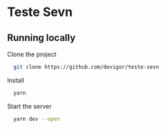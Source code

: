 # Teste Sevn

## Running locally

Clone the project

```bash
  git clone https://github.com/devigor/teste-sevn
```

Install

```bash
  yarn 
```

Start the server

```bash
  yarn dev --open
```